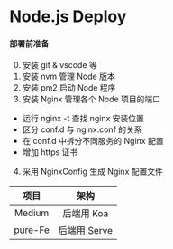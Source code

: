 # Node.js Deploy

#### 部署前准备
0. 安装 git & vscode 等
1. 安装 nvm 管理 Node 版本
2. 安装 pm2 启动 Node 程序
3. 安装 Nginx 管理各个 Node 项目的端口
  + 运行 nginx -t 查找 nginx 安装位置
  + 区分 conf.d 与 nginx.conf 的关系
  + 在 conf.d 中拆分不同服务的 Nginx 配置
  + 增加 https 证书
4. 采用 NginxConfig 生成 Nginx 配置文件


  项目   |  架构
:--------:|:-------:
Medium  | 后端用 Koa
pure-Fe | 后端用 Serve 
